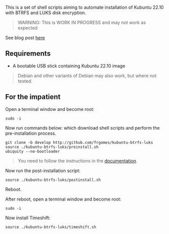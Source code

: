 This is a set of shell scripts aiming to automate installation of Kubuntu 22.10 with BTRFS and LUKS disk encryption.

> WARNING: This is WORK IN PROGRESS and may not work as expected

See blog post [here](https://reckoning.dev/blog/ubuntu-btrfs-guide/)

## Requirements

* A bootable USB stick containing Kubuntu 22.10 image

> Debian and other variants of Debian may also work, but where not tested.

## For the impatient

Open a terminal window and become root:

    sudo -i

Now run commands below: which download shell scripts and perform the pre-installation process.

    git clone -b develop http://github.com/frgomes/kubuntu-btrfs-luks
    source ./kubuntu-btrfs-luks/preinstall.sh
    ubiquity --no-bootloader

> You need to follow the instructions in the [documentation](https://reckoning.dev/blog/ubuntu-btrfs-guide/).

Now run the post-installation script:	

    source ./kubuntu-btrfs-luks/postinstall.sh

Reboot.

After reboot, open a terminal window and become root:

    sudo -i

Now install Timeshift:

    source ./kubuntu-btrfs-luks/timeshift.sh
